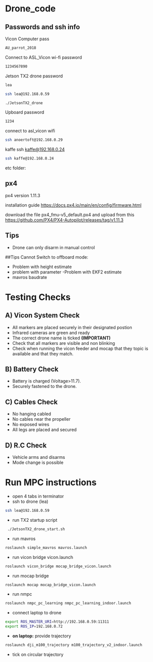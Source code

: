 # Drone_code
## Passwords and ssh info 
Vicon Computer pass
```bash
AU_parrot_2018
```



Connect to ASL_Vicon wi-fi password
```bash
1234567890
```


 Jetson TX2 drone
password
```bash
lea
```

```bash
ssh lea@192.168.0.59
```

```bash
./JetsonTX2_drone
```

 Upboard
password
```bash
1234
```
connect to asl_vicon wifi


```bash
ssh anoertoft@192.168.0.29
```
kaffe
ssh kaffe@192.168.0.24

```bash
ssh kaffe@192.168.0.24
```


etc folder:

## px4

px4 version
1.11.3

installation guide 
https://docs.px4.io/main/en/config/firmware.html

download the file px4_fmu-v5_default.px4 and upload from this https://github.com/PX4/PX4-Autopilot/releases/tag/v1.11.3
## Tips

- Drone can only disarm in manual control


##Tips
Cannot Switch to offboard mode:
- Problem with height estimate 
- problem with parameter
-Problem with EKF2 estimate
- mavros baudrate 


# Testing Checks
## A) Vicon System Check
- All markers are placed securely in their designated postion
- Infrared cameras are green and ready 
- The correct drone name is ticked **(IMPORTANT)** 
- Check that all markers are visible and non blinking
- Check when running the vicon feeder and mocap that they topic is available and that they match.


## B) Battery Check 
- Battery is charged (Voltage>11.7).
- Securely fastened to the drone.



## C) Cables Check
- No hanging cabled
- No cables near the propeller
- No exposed wires
- All legs are placed and secured

## D) R.C Check
- Vehicle arms and disarms
- Mode change is possible



#


# Run MPC instructions

- open 4 tabs in terminator
- ssh to drone (lea)
```bash
ssh lea@192.168.0.59
```
- run TX2 startup script
```bash
 ./JetsonTX2_drone_start.sh
```
- run mavros 
```bash
roslaunch simple_mavros mavros.launch
```

- run vicon bridge vicon.launch
```bash
roslaunch vicon_bridge mocap_bridge_vicon.launch
```
- run mocap bridge
```bash
roslaunch mocap mocap_bridge_vicon.launch
```
- run nmpc
```bash
roslaunch nmpc_pc_learning nmpc_pc_learning_indoor.launch
```
- connect laptop to drone
```bash
export ROS_MASTER_URI=http://192.168.0.59:11311
export ROS_IP=192.168.0.72
```



- **on laptop:** provide trajectory 

```bash
roslaunch dji_m100_trajectory m100_trajectory_v2_indoor.launch 
```

- tick on circular trajectory




